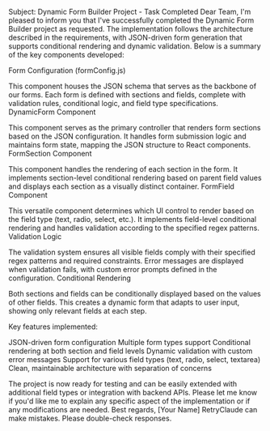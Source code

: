 Subject: Dynamic Form Builder Project - Task Completed
Dear Team,
I'm pleased to inform you that I've successfully completed the Dynamic Form Builder project as requested. The implementation follows the architecture described in the requirements, with JSON-driven form generation that supports conditional rendering and dynamic validation.
Below is a summary of the key components developed:

Form Configuration (formConfig.js)
<!-- JSON structure defining form sections and fields with validation rules -->
This component houses the JSON schema that serves as the backbone of our forms. Each form is defined with sections and fields, complete with validation rules, conditional logic, and field type specifications.
DynamicForm Component
<!-- Main container that renders form sections and handles form submission -->
This component serves as the primary controller that renders form sections based on the JSON configuration. It handles form submission logic and maintains form state, mapping the JSON structure to React components.
FormSection Component
<!-- Renders a logical group of related fields with conditional visibility -->
This component handles the rendering of each section in the form. It implements section-level conditional rendering based on parent field values and displays each section as a visually distinct container.
FormField Component
<!-- Renders appropriate field type with conditional visibility and validation -->
This versatile component determines which UI control to render based on the field type (text, radio, select, etc.). It implements field-level conditional rendering and handles validation according to the specified regex patterns.
Validation Logic
<!-- Validates fields against regex patterns and required constraints -->
The validation system ensures all visible fields comply with their specified regex patterns and required constraints. Error messages are displayed when validation fails, with custom error prompts defined in the configuration.
Conditional Rendering
<!-- Shows/hides fields and sections based on values of other fields -->
Both sections and fields can be conditionally displayed based on the values of other fields. This creates a dynamic form that adapts to user input, showing only relevant fields at each step.

Key features implemented:

JSON-driven form configuration
Multiple form types support
Conditional rendering at both section and field levels
Dynamic validation with custom error messages
Support for various field types (text, radio, select, textarea)
Clean, maintainable architecture with separation of concerns

The project is now ready for testing and can be easily extended with additional field types or integration with backend APIs.
Please let me know if you'd like me to explain any specific aspect of the implementation or if any modifications are needed.
Best regards,
[Your Name]
RetryClaude can make mistakes. Please double-check responses.
